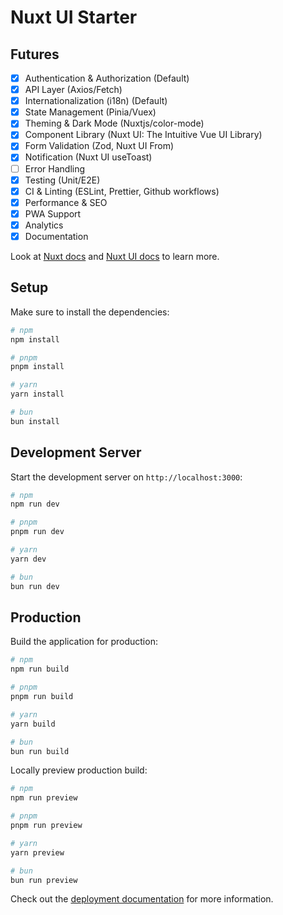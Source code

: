 # Nuxt UI Starter

## Futures

- [x] Authentication & Authorization (Default)
- [x] API Layer (Axios/Fetch)
- [x] Internationalization (i18n) (Default)
- [x] State Management (Pinia/Vuex)
- [x] Theming & Dark Mode (Nuxtjs/color-mode)
- [x] Component Library (Nuxt UI: The Intuitive Vue UI Library)
- [x] Form Validation (Zod, Nuxt UI From)
- [x] Notification (Nuxt UI useToast)
- [ ] Error Handling
- [x] Testing (Unit/E2E)
- [x] CI & Linting (ESLint, Prettier, Github workflows)
- [x] Performance & SEO
- [x] PWA Support
- [x] Analytics
- [x] Documentation

Look at [Nuxt docs](https://nuxt.com/docs/getting-started/introduction) and [Nuxt UI docs](https://ui.nuxt.com) to learn more.

## Setup

Make sure to install the dependencies:

```bash
# npm
npm install

# pnpm
pnpm install

# yarn
yarn install

# bun
bun install
```

## Development Server

Start the development server on `http://localhost:3000`:

```bash
# npm
npm run dev

# pnpm
pnpm run dev

# yarn
yarn dev

# bun
bun run dev
```

## Production

Build the application for production:

```bash
# npm
npm run build

# pnpm
pnpm run build

# yarn
yarn build

# bun
bun run build
```

Locally preview production build:

```bash
# npm
npm run preview

# pnpm
pnpm run preview

# yarn
yarn preview

# bun
bun run preview
```

Check out the [deployment documentation](https://nuxt.com/docs/getting-started/deployment) for more information.
